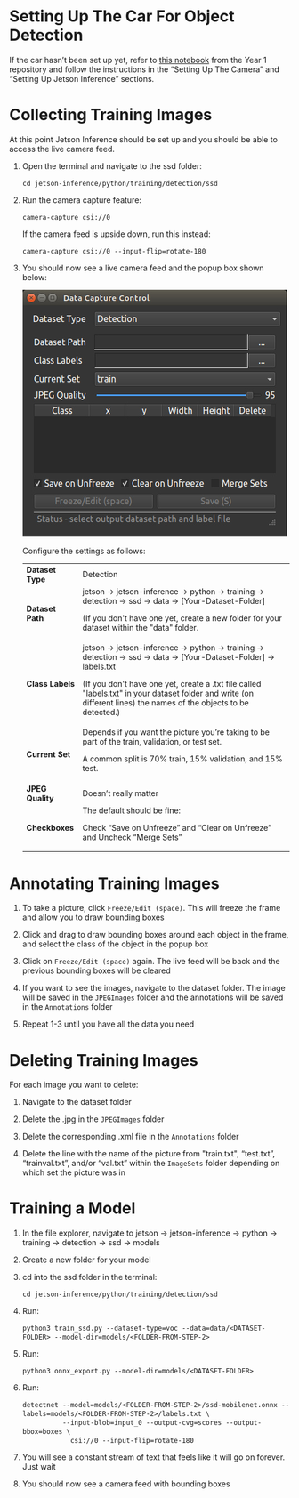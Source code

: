 # Setting Up The Car For Object Detection

If the car hasn’t been set up yet, refer to [this notebook](https://github.com/JetRacer-Soccer-League/JetRacer-Soccer-League-Year-1/blob/main/Object%20Detection/Object%20Detection.ipynb) from the Year 1 repository and follow the instructions in the “Setting Up The Camera” and “Setting Up Jetson Inference” sections.


# Collecting Training Images

At this point Jetson Inference should be set up and you should be able to access the live camera feed.

1. Open the terminal and navigate to the ssd folder:

    ```
    cd jetson-inference/python/training/detection/ssd
    ```

2. Run the camera capture feature: 

    ```
    camera-capture csi://0
    ```

    If the camera feed is upside down, run this instead: 

    ```
    camera-capture csi://0 --input-flip=rotate-180
    ```

3. You should now see a live camera feed and the popup box shown below:

    ![popup-box](pytorch-collection-detection-widget.jpg)

    Configure the settings as follows:

    <table>
      <tr>
      <td>
    <b>Dataset Type</b>
      </td>
      <td>Detection
      </td>
      </tr>
      <tr>
      <td>
      <b>Dataset Path</b>
      </td>
      <td>jetson → jetson-inference → python → training → detection → ssd → data → [Your-Dataset-Folder]
      <p> (If you don't have one yet, create a new folder for your dataset within the "data" folder. 
      </td>
      </tr>
      <tr>
      <td>
      <b>Class Labels</b>
      </td>
      <td>jetson → jetson-inference → python → training → detection → ssd → data → [Your-Dataset-Folder] → labels.txt
      <p> (If you don't have one yet, create a .txt file called "labels.txt" in your dataset folder and write (on different lines) the names of the objects to be detected.)
      </td>
      </tr>
      <tr>
      <td>
      <b>Current Set</b>
      </td>
      <td>Depends if you want the picture you’re taking to be part of the train, validation, or test set.
    <p>
    A common split is 70% train, 15% validation, and 15% test.
      </td>
      </tr>
      <tr>
      <td>
      <b>JPEG Quality</b>
      </td>
      <td>Doesn’t really matter
      </td>
      </tr>
      <tr>
      <td>
      <b>Checkboxes</b>
      </td>
      <td>The default should be fine:
    <p>
    Check “Save on Unfreeze” and “Clear on Unfreeze” and Uncheck “Merge Sets”
      </td>
      </tr>
    </table>


# Annotating Training Images

1. To take a picture, click `Freeze/Edit (space)`. This will freeze the frame and allow you to draw bounding boxes

2. Click and drag to draw bounding boxes around each object in the frame, and select the class of the object in the popup box

3. Click on `Freeze/Edit (space)` again. The live feed will be back and the previous bounding boxes will be cleared

4. If you want to see the images, navigate to the dataset folder. The image will be saved in the `JPEGImages` folder and the annotations will be saved in the `Annotations` folder

5. Repeat 1-3 until you have all the data you need


# Deleting Training Images

For each image you want to delete:

1. Navigate to the dataset folder

2. Delete the .jpg in the `JPEGImages` folder

3. Delete the corresponding .xml file in the `Annotations` folder

4. Delete the line with the name of the picture from "train.txt", “test.txt”, “trainval.txt”, and/or “val.txt” within the `ImageSets` folder depending on which set the picture was in


# Training a Model

1. In the file explorer, navigate to jetson → jetson-inference → python → training → detection → ssd → models

2. Create a new folder for your model

3. cd into the ssd folder in the terminal:

    ```
    cd jetson-inference/python/training/detection/ssd
    ```

4. Run: 

    ```
    python3 train_ssd.py --dataset-type=voc --data=data/<DATASET-FOLDER> --model-dir=models/<FOLDER-FROM-STEP-2>
    ``` 

5. Run:

    ```
    python3 onnx_export.py --model-dir=models/<DATASET-FOLDER>
    ```

6. Run:

    ```
    detectnet --model=models/<FOLDER-FROM-STEP-2>/ssd-mobilenet.onnx --labels=models/<FOLDER-FROM-STEP-2>/labels.txt \
              --input-blob=input_0 --output-cvg=scores --output-bbox=boxes \
                csi://0 --input-flip=rotate-180
    ```

7. You will see a constant stream of text that feels like it will go on forever. Just wait

8. You should now see a camera feed with bounding boxes